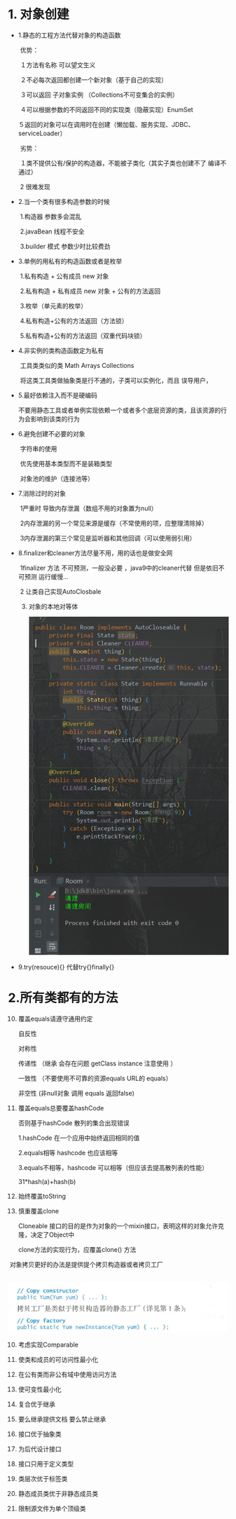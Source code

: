# 1. 对象创建

- 1.静态的工程方法代替对象的构造函数

  ​	优势：

  ​			１方法有名称 可以望文生义

  ​			２不必每次返回都创建一个新对象（基于自己的实现）

  ​			３可以返回 子对象实例	（Collections不可变集合的实例）

  ​			４可以根据参数的不同返回不同的实现类（隐蔽实现）EnumSet

  ​			５返回的对象可以在调用时在创建（懒加载、服务实现、JDBC、serviceLoader）

  ​	劣势：

  ​			１类不提供公有/保护的构造器，不能被子类化（其实子类也创建不了 编译不通过）

  ​			 2 很难发现

- 2.当一个类有很多构造参数的时候

  ​			1.构造器  参数多会混乱

  ​			2.javaBean 线程不安全

  ​			3.builder 模式	参数少时比较费劲

- 3.单例的用私有的构造函数或者是枚举

  ​		1.私有构造 + 公有成员 new 对象 

  ​		2.私有构造 + 私有成员 new 对象 + 公有的方法返回

  ​		3.枚举（单元素的枚举）

  ​		4.私有构造+公有的方法返回（方法锁）

  ​		5.私有构造+公有的方法返回（双重代码块锁）

- 4.非实例的类构造函数定为私有

  ​	工具类类似的类 Math  Arrays Collections

  ​	将这类工具类做抽象类是行不通的，子类可以实例化，而且 误导用户，

- 5.最好依赖注入而不是硬编码

  ​	不要用静态工具或者单例实现依赖一个或者多个底层资源的类，且该资源的行为会影响到该类的行为

- 6.避免创建不必要的对象

  ​	字符串的使用

  ​	优先使用基本类型而不是装箱类型

  ​	对象池的维护（连接池等）

- 7.消除过时的对象

  ​	1严重时 导致内存泄漏（数组不用的对象置为null）	

  ​	2内存泄漏的另一个常见来源是缓存（不常使用的项，应整理清除掉）

  ​	3内存泄漏的第三个常见是监听器和其他回调（可以使用弱引用）

- 8.finalizer和cleaner方法尽量不用，用的话也是做安全网

  ​	1finalizer 方法 不可预测，一般没必要 ，java9中的cleaner代替 但是依旧不可预测 运行缓慢...

  ​	2 让类自己实现AutoClosbale

   3. 对象的本地对等体

      ![1565598517370](.\assets\1565598517370.png)

      

- 9.try(resouce){} 代替try{}finally{}

# 2.所有类都有的方法

10. 覆盖equals请遵守通用约定

    自反性

    对称性

    传递性 （继承 会存在问题  getClass  instance 注意使用 ）

    一致性 （不要使用不可靠的资源equals URL的 equals）

    非空性  (非null对象 调用 equals 返回false)

11. 覆盖equals总要覆盖hashCode  

    否则基于hashCode 散列的集合出现错误

    1.hashCode 在一个应用中始终返回相同的值

    2.equals相等 hashcode 也应该相等

    3.equals不相等，hashcode 可以相等（但应该去提高散列表的性能）

    31*hash(a)+hash(b)

12. 始终覆盖toString

    

13. 慎重覆盖clone

    Cloneable 接口的目的是作为对象的一个mixin接口，表明这样的对象允许克隆，决定了Object中

    clone方法的实现行为，应覆盖clone() 方法

​       对象拷贝更好的办法是提供提个拷贝构造器或者拷贝工厂

​		![1565667171279](.\assets\1565667171279.png)

10. 考虑实现Comparable

11. 使类和成员的可访问性最小化

    

12. 在公有类而非公有域中使用访问方法

13. 使可变性最小化

14. 复合优于继承

15. 要么继承提供文档 要么禁止继承

16. 接口优于抽象类

17. 为后代设计接口

18. 接口只用于定义类型

19. 类层次优于标签类

20. 静态成员类优于非静态成员类

21. 限制源文件为单个顶级类